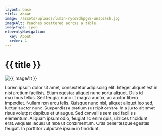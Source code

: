 ```yaml
---
layout: base
title: About
image: /assets/uploads/lum3n-ryqo8dhpg68-unsplash.jpg
imageAlt: Peaches scattered across a table.
imageType: jpeg
eleventyNavigation:
  key: About
  order: 1
---
```

# {{ title }}

<picture class="hero-image__container">
  <source srcset="{{ image }}" type="image/{{ imageType }}" />
  <img src="{{ image }}" alt="{{ imageAlt }}" loading="lazy" />
</picture>

Lorem ipsum dolor sit amet, consectetur adipiscing elit. Integer aliquet est in nisi pretium facilisis. Etiam egestas aliquet nunc porta aliquet. Duis id maximus tellus. Sed feugiat nunc ut magna auctor, ac auctor libero imperdiet. Nullam non arcu felis. Quisque nunc nisl, aliquet aliquet leo sed, luctus auctor nunc. Suspendisse pretium suscipit ornare. In a justo sit amet risus volutpat dapibus et ut augue. Sed convallis sem sed facilisis elementum. Aliquam ipsum odio, feugiat ac enim quis, ultrices tincidunt erat. Aliquam iaculis ut nibh ut condimentum. Cras pellentesque egestas feugiat. In porttitor vulputate ipsum in tincidunt.